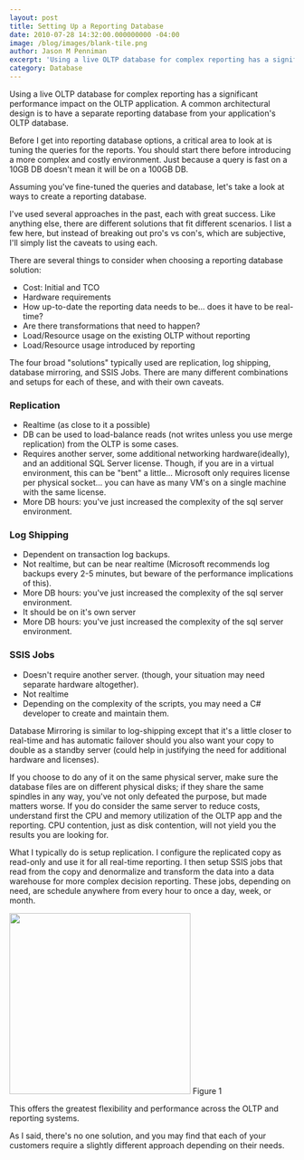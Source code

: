 ```yaml
---
layout: post
title: Setting Up a Reporting Database
date: 2010-07-28 14:32:00.000000000 -04:00
image: /blog/images/blank-tile.png
author: Jason M Penniman
excerpt: 'Using a live OLTP database for complex reporting has a significant performance impact on the OLTP application.  A common architectural design is to have a separate reporting database from your application''s OLTP database...'
category: Database
---
```


Using a live OLTP database for complex reporting has a significant performance impact on the OLTP application.  A common architectural design is to have a separate reporting database from your application's OLTP database.

Before I get into reporting database options, a critical area to look at is tuning the queries for the reports.  You should start there before introducing a more complex and costly environment.  Just because a query is fast on a 10GB DB doesn't mean it will be on a 100GB DB.

Assuming you've fine-tuned the queries and database, let's take a look at ways to create a reporting database.

I've used several approaches in the past, each with great success.  Like anything else, there are different solutions that fit different scenarios.  I list a few here, but instead of breaking out pro's vs con's, which are subjective, I'll simply list the caveats to using each.

There are several things to consider when choosing a reporting database solution:

* Cost: Initial and TCO
* Hardware requirements
* How up-to-date the reporting data needs to be... does it have to be real-time?
* Are there transformations that need to happen?
* Load/Resource usage on the existing OLTP without reporting
* Load/Resource usage introduced by reporting

The four broad "solutions" typically used are replication, log shipping, database mirroring, and SSIS Jobs.  There are many different combinations and setups for each of these, and with their own caveats.

### Replication

* Realtime (as close to it a possible)
* DB can be used to load-balance reads (not writes unless you use merge replication) from the OLTP is some cases.
* Requires another server, some additional networking hardware(ideally), and an additional SQL Server license. Though, if you are in a virtual environment, this can be "bent" a little... Microsoft only requires license per physical socket... you can have as many VM's on a single machine with the same license.
* More DB hours: you've just increased the complexity of the sql server environment.

### Log Shipping

* Dependent on transaction log backups.
* Not realtime, but can be near realtime (Microsoft recommends log backups every 2-5 minutes, but beware of the performance implications of this).
* More DB hours: you've just increased the complexity of the sql server environment.
* It should be on it's own server
* More DB hours: you've just increased the complexity of the sql server environment.

### SSIS Jobs

* Doesn't require another server. (though, your situation may need separate hardware altogether).
* Not realtime
* Depending on the complexity of the scripts, you may need a C# developer to create and maintain them.

Database Mirroring is similar to log-shipping except that it's a little closer to real-time and has automatic failover should you also want your copy to double as a standby server (could help in justifying the need for additional hardware and licenses).

If you choose to do any of it on the same physical server, make sure the database files are on different physical disks; if they share the same spindles in any way, you've not only defeated the purpose, but made matters worse.  If you do consider the same server to reduce costs, understand first the CPU and memory utilization of the OLTP app and the reporting.  CPU contention, just as disk contention, will not yield you the results you are looking for.

What I typically do is setup replication.  I configure the replicated copy as read-only and use it for all real-time reporting.  I then setup SSIS jobs that read from the copy and denormalize and transform the data into a data warehouse for more complex decision reporting.  These jobs, depending on need, are schedule anywhere from every hour to once a day, week, or month.

<img border="0" src="blog/images/reportingdb_1.png" width="320" />
Figure 1

This offers the greatest flexibility and performance across the OLTP and reporting systems.

As I said, there's no one solution, and you may find that each of your customers require a slightly different approach depending on their needs.
